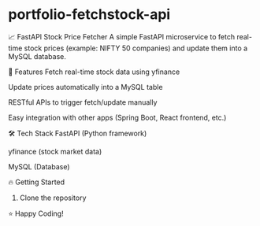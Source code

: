 # portfolio-fetchstock-api

📈 FastAPI Stock Price Fetcher
A simple FastAPI microservice to fetch real-time stock prices (example: NIFTY 50 companies) and update them into a MySQL database.

🚀 Features
Fetch real-time stock data using yfinance

Update prices automatically into a MySQL table

RESTful APIs to trigger fetch/update manually

Easy integration with other apps (Spring Boot, React frontend, etc.)

🛠️ Tech Stack
FastAPI (Python framework)

yfinance (stock market data)

MySQL (Database)

🔥 Getting Started
1. Clone the repository

⭐ Happy Coding!

